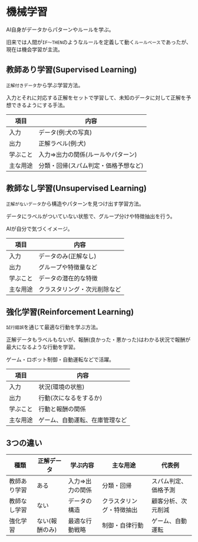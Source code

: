 # 機械学習

AI自身がデータからパターンやルールを学ぶ。

旧来では人間が`IF～THEN`のようなルールを定義して動く`ルールベース`であったが、現在は機会学習が主流。

## 教師あり学習(Supervised Learning)

`正解付きデータ`から学ぶ学習方法。

入力とそれに対応する正解をセットで学習して、未知のデータに対して正解を予想できるようにする手法。

| 項目     | 内容                                 |
|----------|--------------------------------------|
| 入力     | データ(例:犬の写真)                  |
| 出力     | 正解ラベル(例:犬)                    |
| 学ぶこと | 入力=>出力の関係(ルールやパターン)   |
| 主な用途 | 分類・回帰(スパム判定・価格予想など) |

## 教師なし学習(Unsupervised Learning)

`正解がないデータ`から構造やパターンを見つけ出す学習方法。

データにラベルがついていない状態で、グループ分けや特徴抽出を行う。

AIが自分で気づくイメージ。

| 項目     | 内容                                 |
|----------|--------------------------------------|
| 入力     | データのみ(正解なし)                 |
| 出力     | グループや特徴量など                 |
| 学ぶこと | データの潜在的な特徴                 |
| 主な用途 | クラスタリング・次元削除など         |

## 強化学習(Reinforcement Learning)

`試行錯誤`を通じて最適な行動を学ぶ方法。

正解データもラベルもないが、報酬(良かった・悪かった)はわかる状況で報酬が最大になるような行動を学習。

ゲーム・ロボット制御・自動運転などで活躍。

| 項目     | 内容                                 |
|----------|--------------------------------------|
| 入力     | 状況(環境の状態)                     |
| 出力     | 行動(次になるをするか)               |
| 学ぶこと | 行動と報酬の関係                     |
| 主な用途 | ゲーム、自動運転、在庫管理など       |

## 3つの違い

| 種類         | 正解データ     | 学ぶ内容         | 主な用途                 | 代表例               |
|--------------|----------------|------------------|--------------------------|----------------------|
| 教師あり学習 | ある           | 入力=>出力の関係 | 分類・回帰               | スパム判定、価格予測 |
| 教師なし学習 | ない           | データの構造     | クラスタリング・特徴抽出 | 顧客分析、次元削減   |
| 強化学習     | ない(報酬のみ) | 最適な行動戦略   | 制御・自律行動           | ゲーム、自動運転     |

